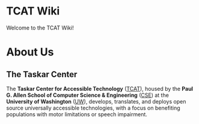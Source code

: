 <!-- @format -->

<!-- ---
Note: `title` is not defined for this page so that the title "TCAT Wiki" is output instead of "TCAT Wiki - TCAT Wiki"
title: TCAT Wiki
--- -->

# TCAT Wiki

Welcome to the TCAT Wiki!

# About Us

## The Taskar Center

The **Taskar Center for Accessible Technology** ([TCAT](https://tcat.cs.washington.edu/)), housed by the **Paul G. Allen School of Computer Science & Engineering** ([CSE](https://www.cs.washington.edu/)) at the **University of Washington** ([UW](https://www.washington.edu/)), develops, translates, and deploys open source universally accessible technologies, with a focus on benefiting populations with motor limitations or speech impairment.
